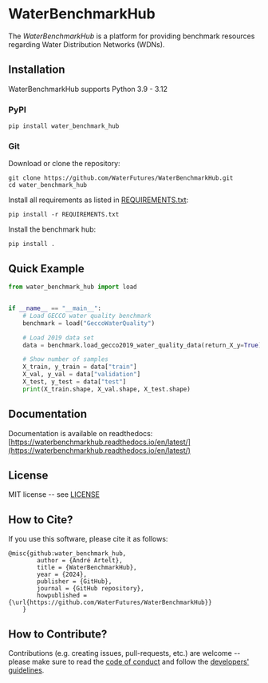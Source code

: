 # WaterBenchmarkHub

The *WaterBenchmarkHub* is a platform for providing benchmark resources regarding Water Distribution Networks (WDNs).

## Installation

WaterBenchmarkHub supports Python 3.9 - 3.12

### PyPI

```
pip install water_benchmark_hub
```

### Git
Download or clone the repository:
```
git clone https://github.com/WaterFutures/WaterBenchmarkHub.git
cd water_benchmark_hub
```

Install all requirements as listed in [REQUIREMENTS.txt](REQUIREMENTS.txt):
```
pip install -r REQUIREMENTS.txt
```

Install the benchmark hub:
```
pip install .
```

## Quick Example

```python
from water_benchmark_hub import load


if __name__ == "__main__":
    # Load GECCO water quality benchmark
    benchmark = load("GeccoWaterQuality")

    # Load 2019 data set
    data = benchmark.load_gecco2019_water_quality_data(return_X_y=True)

    # Show number of samples
    X_train, y_train = data["train"]
    X_val, y_val = data["validation"]
    X_test, y_test = data["test"]
    print(X_train.shape, X_val.shape, X_test.shape)
```

## Documentation

Documentation is available on readthedocs:
[https://waterbenchmarkhub.readthedocs.io/en/latest/](https://waterbenchmarkhub.readthedocs.io/en/latest/)

## License

MIT license -- see [LICENSE](LICENSE)

## How to Cite?

If you use this software, please cite it as follows:

```
@misc{github:water_benchmark_hub,
        author = {André Artelt},
        title = {WaterBenchmarkHub},
        year = {2024},
        publisher = {GitHub},
        journal = {GitHub repository},
        howpublished = {\url{https://github.com/WaterFutures/WaterBenchmarkHub}}
    }
```

## How to Contribute?

Contributions (e.g. creating issues, pull-requests, etc.) are welcome -- please make sure to read the
[code of conduct](CODE_OF_CONDUCT.md) and follow the [developers' guidelines](DEVELOPERS.md).